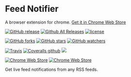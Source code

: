 # Feed Notifier
A browser extension for chrome.
 [Get it in Chrome Web Store](https://chrome.google.com/webstore/detail/feed-notifier/ahkhbblclifmlpabaogeigkcbpldnacf)

[![GitHub release](https://img.shields.io/github/release/lalugeo/chrome_rss_feed.svg)]()
[![Github All Releases](https://img.shields.io/github/downloads/lalugeo/chrome_rss_feed/total.svg)]()
[![license](https://img.shields.io/github/license/lalugeo/chrome_rss_feed.svg)](./LICENSE.md)

[![GitHub forks](https://img.shields.io/github/forks/lalugeo/chrome_rss_feed.svg?style=social&label=Fork)]()
[![GitHub stars](https://img.shields.io/github/stars/lalugeo/chrome_rss_feed.svg?style=social&label=Stars)]()
[![GitHub watchers](https://img.shields.io/github/watchers/lalugeo/chrome_rss_feed.svg?style=social&label=Watch)]()

[![Travis](https://img.shields.io/travis/lalugeo/chrome_rss_feed.svg)]()
[![Coveralls github](https://img.shields.io/coveralls/github/lalugeo/chrome_rss_feed.svg)]()
[![](https://img.shields.io/github/issues-raw/lalugeo/chrome_rss_feed.svg)]()

[![Chrome Web Store](https://img.shields.io/chrome-web-store/users/ahkhbblclifmlpabaogeigkcbpldnacf.svg)]()
[![Chrome Web Store](https://img.shields.io/chrome-web-store/stars/ahkhbblclifmlpabaogeigkcbpldnacf.svg)]()



Get live feed notifications from any RSS feeds.
